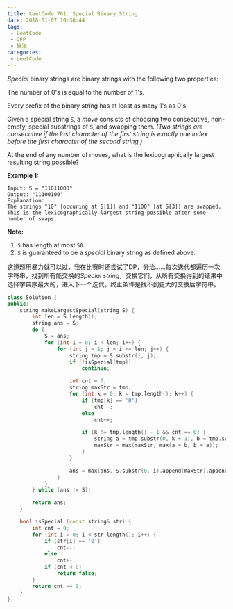 ```yaml
---
title: LeetCode 761. Special Binary String
date: 2018-01-07 10:38:44
tags:
 - LeetCode
 - CPP
 - 算法
categories:
 - LeetCode
---
```


*Special* binary strings are binary strings with the following two properties:

The number of 0's is equal to the number of 1's.

Every prefix of the binary string has at least as many 1's as 0's.

Given a special string `S`, a *move* consists of choosing two consecutive, non-empty, special substrings of `S`, and swapping them. *(Two strings are consecutive if the last character of the first string is exactly one index before the first character of the second string.)*

At the end of any number of moves, what is the lexicographically largest resulting string possible?

**Example 1:**

```
Input: S = "11011000"
Output: "11100100"
Explanation:
The strings "10" [occuring at S[1]] and "1100" [at S[3]] are swapped.
This is the lexicographically largest string possible after some number of swaps.

```

**Note:**

1. `S` has length at most `50`.
2. `S` is guaranteed to be a *special* binary string as defined above.

<!-- more -->

这道题用暴力就可以过，我在比赛时还尝试了DP，分治……每次迭代都遍历一次字符串，找到所有能交换的*Special string*，交换它们，从所有交换得到的结果中选择字典序最大的，进入下一个迭代。终止条件是找不到更大的交换后字符串。

```cpp
class Solution {
public:
    string makeLargestSpecial(string S) {
        int len = S.length();
        string ans = S;
        do {
            S = ans;
            for (int i = 0; i < len; i++) {
                for (int j = 1; j + i <= len; j++) {
                    string tmp = S.substr(i, j);
                    if (!isSpecial(tmp))
                        continue;

                    int cnt = 0;
                    string maxStr = tmp;
                    for (int k = 0; k < tmp.length(); k++) {
                        if (tmp[k] == '0')
                            cnt--;
                        else
                            cnt++;

                        if (k != tmp.length() - 1 && cnt == 0) {
                            string a = tmp.substr(0, k + 1), b = tmp.substr(k + 1);
                            maxStr = max(maxStr, max(a + b, b + a));
                        }
                    }

                    ans = max(ans, S.substr(0, i).append(maxStr).append(S.substr(i + j)));
                }
            }
        } while (ans != S);

        return ans;
    }

    bool isSpecial (const string& str) {
        int cnt = 0;
        for (int i = 0; i < str.length(); i++) {
            if (str[i] == '0')
                cnt--;
            else
                cnt++;
            if (cnt < 0)
                return false;
        }
        return cnt == 0;
    }
};
```

